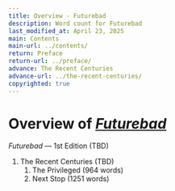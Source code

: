 ```yaml
---
title: Overview - Futurebad
description: Word count for Futurebad
last_modified_at: April 23, 2025
main: Contents
main-url: ../contents/
return: Preface
return-url: ../preface/
advance: The Recent Centuries
advance-url: ../the-recent-centuries/
copyrighted: true
---
```


# Overview of *[Futurebad](../)*
*Futurebad* — 1st Edition (TBD)

1. The Recent Centuries (TBD)
    1. The Privileged (964 words)
    1. Next Stop (1251 words)